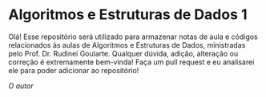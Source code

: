 # Algoritmos e Estruturas de Dados 1

Olá! Esse repositório será utilizado para armazenar notas de aula e códigos relacionados às aulas de Algoritmos e Estruturas de Dados, ministradas pelo Prof. Dr. Rudinei Goularte. Qualquer dúvida, adição, alteração ou correção é extremamente bem-vinda! Faça um pull request e eu analisarei ele para poder adicionar ao repositório!

_O autor_
